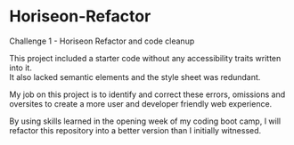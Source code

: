 # Horiseon-Refactor

Challenge 1 - Horiseon Refactor and code cleanup

This project included a starter code without any accessibility traits written into it.  
It also lacked semantic elements and the style sheet was redundant.

My job on this project is to identify and correct these errors, omissions and oversites to create a more user and developer friendly web experience.

By using skills learned in the opening week of my coding boot camp, I will refactor this repository into a better version than I initially witnessed.
